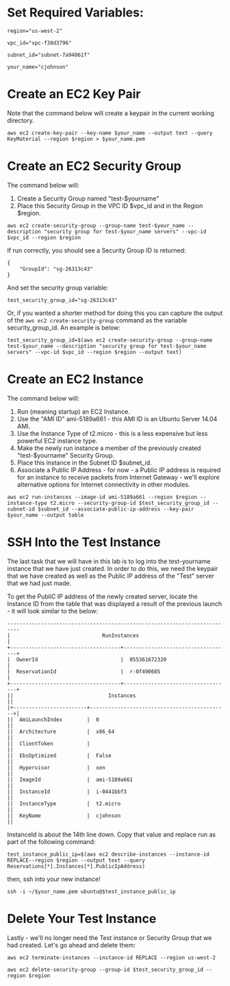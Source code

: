 # Set Required Variables:

`region="us-west-2"`

`vpc_id="vpc-f38d3796"`

`subnet_id="subnet-7a94061f"`

`your_name="cjohnson"`

# Create an EC2 Key Pair
Note that the command below will create a keypair in the current working directory.

`aws ec2 create-key-pair --key-name $your_name --output text --query KeyMaterial --region $region > $your_name.pem`

# Create an EC2 Security Group
The command below will:

1. Create a Security Group named "test-$yourname"
2. Place this Security Group in the VPC ID $vpc_id and in the Region $region. 

`aws ec2 create-security-group --group-name test-$your_name --description "security group for test-$your_name servers" --vpc-id $vpc_id --region $region`

If run correctly, you should see a Security Group ID is returned:

    {
        "GroupId": "sg-26313c43"
    }

And set the security group variable:

`test_security_group_id="sg-26313c43"`

Or, if you wanted a shorter method for doing this you can capture the output of the `aws ec2 create-security-group` command as the variable security_group_id. An example is below:

`test_security_group_id=$(aws ec2 create-security-group --group-name test-$your_name --description "security group for test-$your_name servers" --vpc-id $vpc_id --region $region --output text)`

# Create an EC2 Instance
The command below will:

1. Run (meaning startup) an EC2 Instance.
2. Use the "AMI ID" ami-5189a661 - this AMI ID is an Ubuntu Server 14.04 AMI.
3. Use the Instance Type of t2.micro - this is a less expensive but less powerful EC2 instance type.
4. Make the newly run instance a member of the previously created "test-$yourname" Security Group.
5. Place this instance in the Subnet ID $subnet_id.
6. Associate a Public IP Address - for now - a Public IP address is required for an instance to receive packets from Internet Gateway - we'll explore alternative options for Internet connectivity in other modules.

`aws ec2 run-instances --image-id ami-5189a661 --region $region --instance-type t2.micro --security-group-id $test_security_group_id --subnet-id $subnet_id --associate-public-ip-address --key-pair $your_name --output table`

# SSH Into the Test Instance
The last task that we will have in this lab is to log into the test-yourname instance that we have just created. In order to do this, we need the keypair that we have created as well as the Public IP address of the "Test" server that we had just made.

To get the PubliC IP address of the newly created server, locate the Instance ID from the table that was displayed a result of the previous launch - it will look similar to the below:

    --------------------------------------------------------------------------
    |                              RunInstances                              |
    +------------------------------------+-----------------------------------+
    |  OwnerId                           |  055361672320                     |
    |  ReservationId                     |  r-0f490605                       |
    +------------------------------------+-----------------------------------+
    ||                               Instances                              ||
    |+------------------------+---------------------------------------------+|
    ||  AmiLaunchIndex        |  0                                          ||
    ||  Architecture          |  x86_64                                     ||
    ||  ClientToken           |                                             ||
    ||  EbsOptimized          |  False                                      ||
    ||  Hypervisor            |  xen                                        ||
    ||  ImageId               |  ami-5189a661                               ||
    ||  InstanceId            |  i-0441bbf3                                 ||
    ||  InstanceType          |  t2.micro                                   ||
    ||  KeyName               |  cjohnson                                   ||

InstanceId is about the 14th line down. Copy that value and replace run as part of the following command:

`test_instance_public_ip=$(aws ec2 describe-instances --instance-id REPLACE--region $region --output text --query Reservations[*].Instances[*].PublicIpAddress)`

then, ssh into your new instance!

`ssh -i ~/$your_name.pem ubuntu@$test_instance_public_ip`

# Delete Your Test Instance
Lastly - we'll no longer need the Test instance or Security Group that we had created. Let's go ahead and delete them:

`aws ec2 terminate-instances --instance-id REPLACE --region us-west-2`

`aws ec2 delete-security-group --group-id $test_security_group_id --region $region`
